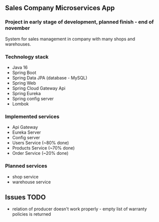 ## Sales Company Microservices App  

### Project in early stage of development, planned finish - end of november  

System for sales management in company with many shops and warehouses.

### Technology stack  

- Java 16  
- Spring Boot  
- Spring Data JPA (database - MySQL)  
- Spring Web  
- Spring Cloud Gateway Api
- Spring Eureka
- Spring config server
- Lombok

### Implemented services

- Api Gateway
- Eureka Server
- Config server
- Users Service (~80% done)
- Products Service (~70% done)
- Order Service (~20% done)

### Planned services

- shop service
- warehouse service

## Issues TODO

- relation of producer doesn't work properly - empty list of warranty policies is returned